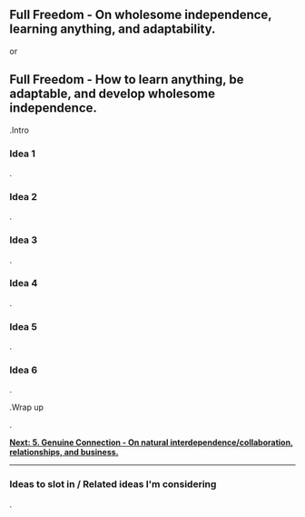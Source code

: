 ## Full Freedom - On wholesome independence, learning anything, and adaptability.

or

## Full Freedom - How to learn anything, be adaptable, and develop wholesome independence.

.Intro

### Idea 1

.

### Idea 2

.

### Idea 3

.

### Idea 4

.

### Idea 5

.

### Idea 6

.

.Wrap up

.

[**Next: 5. Genuine Connection - On natural interdependence/collaboration, relationships, and business.**](https://skillofliving.com/5)


****

### Ideas to slot in / Related ideas I'm considering

.




